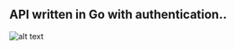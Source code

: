 ## API written in Go with authentication..
![alt text](https://static1.squarespace.com/static/5e10bdc20efb8f0d169f85f9/5e949913434baa2223121b85/5ea42d0c36c5d45a8f382a52/1592907069258/soldering.png?format=1500w)
